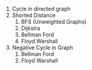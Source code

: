1. Cycle in directed graph
2. Shorted Distance 
   1. BFS (Unweighted Graphs)
   2. Dijkstra
   3. Bellman Ford
   4. Floyd Warshall
3. Negative Cycle in Graph
   1. Bellman Ford
   2. Floyd Warshall
